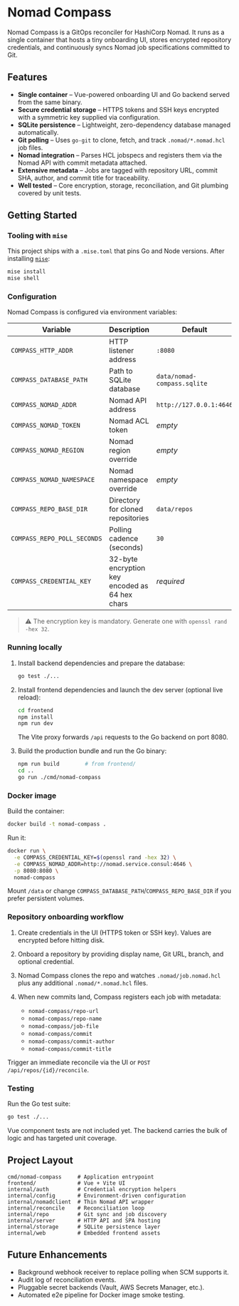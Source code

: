 # Nomad Compass

Nomad Compass is a GitOps reconciler for HashiCorp Nomad. It runs as a single container that hosts a tiny onboarding UI, stores encrypted repository credentials, and continuously syncs Nomad job specifications committed to Git.

## Features

- **Single container** – Vue-powered onboarding UI and Go backend served from the same binary.
- **Secure credential storage** – HTTPS tokens and SSH keys encrypted with a symmetric key supplied via configuration.
- **SQLite persistence** – Lightweight, zero-dependency database managed automatically.
- **Git polling** – Uses `go-git` to clone, fetch, and track `.nomad/*.nomad.hcl` job files.
- **Nomad integration** – Parses HCL jobspecs and registers them via the Nomad API with commit metadata attached.
- **Extensive metadata** – Jobs are tagged with repository URL, commit SHA, author, and commit title for traceability.
- **Well tested** – Core encryption, storage, reconciliation, and Git plumbing covered by unit tests.

## Getting Started

### Tooling with `mise`

This project ships with a `.mise.toml` that pins Go and Node versions. After installing [`mise`](https://mise.jdx.dev/):

```bash
mise install
mise shell
```

### Configuration

Nomad Compass is configured via environment variables:

| Variable | Description | Default |
| --- | --- | --- |
| `COMPASS_HTTP_ADDR` | HTTP listener address | `:8080` |
| `COMPASS_DATABASE_PATH` | Path to SQLite database | `data/nomad-compass.sqlite` |
| `COMPASS_NOMAD_ADDR` | Nomad API address | `http://127.0.0.1:4646` |
| `COMPASS_NOMAD_TOKEN` | Nomad ACL token | _empty_ |
| `COMPASS_NOMAD_REGION` | Nomad region override | _empty_ |
| `COMPASS_NOMAD_NAMESPACE` | Nomad namespace override | _empty_ |
| `COMPASS_REPO_BASE_DIR` | Directory for cloned repositories | `data/repos` |
| `COMPASS_REPO_POLL_SECONDS` | Polling cadence (seconds) | `30` |
| `COMPASS_CREDENTIAL_KEY` | 32-byte encryption key encoded as 64 hex chars | _required_ |

> ⚠️ The encryption key is mandatory. Generate one with `openssl rand -hex 32`.

### Running locally

1. Install backend dependencies and prepare the database:

    ```bash
    go test ./...
    ```

2. Install frontend dependencies and launch the dev server (optional live reload):

    ```bash
    cd frontend
    npm install
    npm run dev
    ```

   The Vite proxy forwards `/api` requests to the Go backend on port 8080.

3. Build the production bundle and run the Go binary:

    ```bash
    npm run build        # from frontend/
    cd ..
    go run ./cmd/nomad-compass
    ```

### Docker image

Build the container:

```bash
docker build -t nomad-compass .
```

Run it:

```bash
docker run \
  -e COMPASS_CREDENTIAL_KEY=$(openssl rand -hex 32) \
  -e COMPASS_NOMAD_ADDR=http://nomad.service.consul:4646 \
  -p 8080:8080 \
  nomad-compass
```

Mount `/data` or change `COMPASS_DATABASE_PATH`/`COMPASS_REPO_BASE_DIR` if you prefer persistent volumes.

### Repository onboarding workflow

1. Create credentials in the UI (HTTPS token or SSH key). Values are encrypted before hitting disk.
2. Onboard a repository by providing display name, Git URL, branch, and optional credential.
3. Nomad Compass clones the repo and watches `.nomad/job.nomad.hcl` plus any additional `.nomad/*.nomad.hcl` files.
4. When new commits land, Compass registers each job with metadata:

   - `nomad-compass/repo-url`
   - `nomad-compass/repo-name`
   - `nomad-compass/job-file`
   - `nomad-compass/commit`
   - `nomad-compass/commit-author`
   - `nomad-compass/commit-title`

Trigger an immediate reconcile via the UI or `POST /api/repos/{id}/reconcile`.

### Testing

Run the Go test suite:

```bash
go test ./...
```

Vue component tests are not included yet. The backend carries the bulk of logic and has targeted unit coverage.

## Project Layout

```
cmd/nomad-compass     # Application entrypoint
frontend/             # Vue + Vite UI
internal/auth         # Credential encryption helpers
internal/config       # Environment-driven configuration
internal/nomadclient  # Thin Nomad API wrapper
internal/reconcile    # Reconciliation loop
internal/repo         # Git sync and job discovery
internal/server       # HTTP API and SPA hosting
internal/storage      # SQLite persistence layer
internal/web          # Embedded frontend assets
```

## Future Enhancements

- Background webhook receiver to replace polling when SCM supports it.
- Audit log of reconciliation events.
- Pluggable secret backends (Vault, AWS Secrets Manager, etc.).
- Automated e2e pipeline for Docker image smoke testing.
